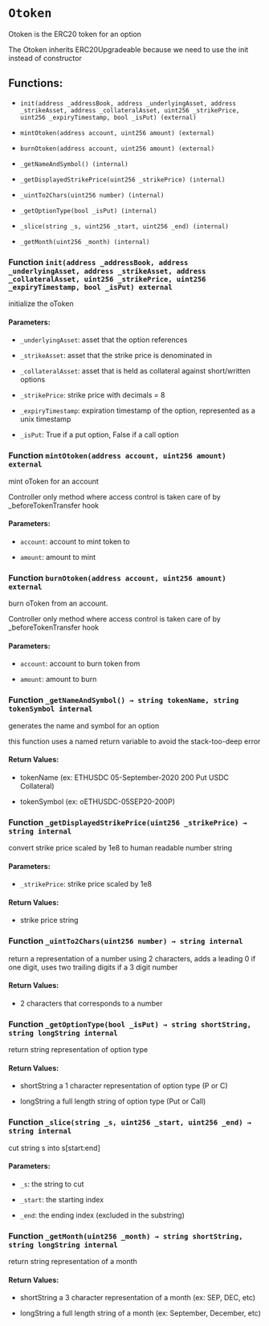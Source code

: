 # `Otoken`

Otoken is the ERC20 token for an option

The Otoken inherits ERC20Upgradeable because we need to use the init instead of constructor

## Functions:

- `init(address _addressBook, address _underlyingAsset, address _strikeAsset, address _collateralAsset, uint256 _strikePrice, uint256 _expiryTimestamp, bool _isPut) (external)`

- `mintOtoken(address account, uint256 amount) (external)`

- `burnOtoken(address account, uint256 amount) (external)`

- `_getNameAndSymbol() (internal)`

- `_getDisplayedStrikePrice(uint256 _strikePrice) (internal)`

- `_uintTo2Chars(uint256 number) (internal)`

- `_getOptionType(bool _isPut) (internal)`

- `_slice(string _s, uint256 _start, uint256 _end) (internal)`

- `_getMonth(uint256 _month) (internal)`

### Function `init(address _addressBook, address _underlyingAsset, address _strikeAsset, address _collateralAsset, uint256 _strikePrice, uint256 _expiryTimestamp, bool _isPut) external`

initialize the oToken

#### Parameters:

- `_underlyingAsset`: asset that the option references

- `_strikeAsset`: asset that the strike price is denominated in

- `_collateralAsset`: asset that is held as collateral against short/written options

- `_strikePrice`: strike price with decimals = 8

- `_expiryTimestamp`: expiration timestamp of the option, represented as a unix timestamp

- `_isPut`: True if a put option, False if a call option

### Function `mintOtoken(address account, uint256 amount) external`

mint oToken for an account

Controller only method where access control is taken care of by _beforeTokenTransfer hook

#### Parameters:

- `account`: account to mint token to

- `amount`: amount to mint

### Function `burnOtoken(address account, uint256 amount) external`

burn oToken from an account.

Controller only method where access control is taken care of by _beforeTokenTransfer hook

#### Parameters:

- `account`: account to burn token from

- `amount`: amount to burn

### Function `_getNameAndSymbol() → string tokenName, string tokenSymbol internal`

generates the name and symbol for an option

this function uses a named return variable to avoid the stack-too-deep error

#### Return Values:

- tokenName (ex: ETHUSDC 05-September-2020 200 Put USDC Collateral)

- tokenSymbol (ex: oETHUSDC-05SEP20-200P)

### Function `_getDisplayedStrikePrice(uint256 _strikePrice) → string internal`

convert strike price scaled by 1e8 to human readable number string

#### Parameters:

- `_strikePrice`: strike price scaled by 1e8

#### Return Values:

- strike price string

### Function `_uintTo2Chars(uint256 number) → string internal`

return a representation of a number using 2 characters, adds a leading 0 if one digit, uses two trailing digits if a 3 digit number

#### Return Values:

- 2 characters that corresponds to a number

### Function `_getOptionType(bool _isPut) → string shortString, string longString internal`

return string representation of option type

#### Return Values:

- shortString a 1 character representation of option type (P or C)

- longString a full length string of option type (Put or Call)

### Function `_slice(string _s, uint256 _start, uint256 _end) → string internal`

cut string s into s[start:end]

#### Parameters:

- `_s`: the string to cut

- `_start`: the starting index

- `_end`: the ending index (excluded in the substring)

### Function `_getMonth(uint256 _month) → string shortString, string longString internal`

return string representation of a month

#### Return Values:

- shortString a 3 character representation of a month (ex: SEP, DEC, etc)

- longString a full length string of a month (ex: September, December, etc)
